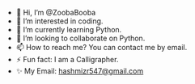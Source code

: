 - 👋 Hi, I’m @ZoobaBooba
- 👀 I’m interested in coding.
- 🌱 I’m currently learning Python.
- 💞️ I’m looking to collaborate on Python.
- 📫 How to reach me? You can contact me by email.
- ⚡ Fun fact: I am a Calligrapher.
- ✨ My Email: hashmizr547@gmail.com

<!---
ZoobaBooba/ZoobaBooba is a ✨ special ✨ repository because its `README.md` (this file) appears on your GitHub profile.
You can click the Preview link to take a look at your changes.
--->
